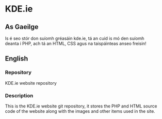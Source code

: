 # KDE.ie 

## As Gaeilge

Is é seo stór don suíomh gréasáin kde.ie, tá an cuid is mó den suíomh
deanta i PHP, ach tá an HTML, CSS agus na taispáinteas anseo freisin!

## English

### Repository

KDE.ie website repository

### Description

This is the KDE.ie website git repository, it stores the PHP and 
HTML source code of the website along with the images and other items used in 
the site.

